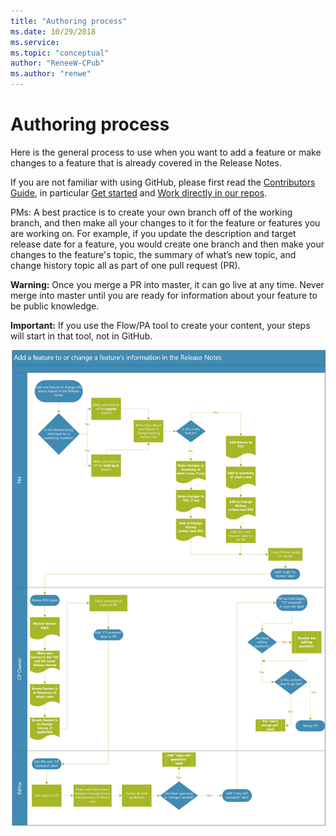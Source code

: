 ```yaml
---
title: "Authoring process"
ms.date: 10/29/2018
ms.service: 
ms.topic: "conceptual"
author: "ReneeW-CPub"
ms.author: "renwe"
---
```

# Authoring process

Here is the general process to use when you want to add a feature or make changes to a feature that is already covered in the Release Notes. 

If you are not familiar with using GitHub, please first read the [Contributors Guide](contributors-guide.md), in particular [Get started](get-started.md) and [Work directly in our repos](work-repos.md).

PMs: A best practice is to create your own branch off of the working branch, and then make all your changes to it for the feature or features you are working on. For example, if you update the description and target release date for a feature, you would create one branch and then make your changes to the feature's topic, the summary of what’s new topic, and change history topic all as part of one pull request (PR). 

**Warning:** Once you merge a PR into master, it can go live at any time. Never merge into master until you are ready for information about your feature to be public knowledge. 

**Important:** If you use the Flow/PA tool to create your content, your steps will start in that tool, not in GitHub. 

 [![Authoring process](media/rn-add-change-feature.png)](media/rn-add-change-feature.png)
 

